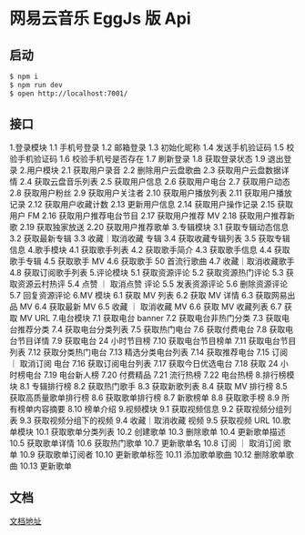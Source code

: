 # 网易云音乐 EggJs 版 Api

## 启动

```bash
$ npm i
$ npm run dev
$ open http://localhost:7001/
```

## 接口

1.登录模块
1.1 手机号登录
1.2 邮箱登录
1.3 初始化昵称
1.4 发送手机验证码
1.5 校验手机验证码
1.6 校验手机号是否存在
1.7 刷新登录
1.8 获取登录状态
1.9 退出登录 2.用户模块
2.1 获取用户录音
2.2 删除用户云盘歌曲
2.3 获取用户云盘数据详情
2.4 获取云盘音乐列表
2.5 获取用户信息
2.6 获取用户电台
2.7 获取用户动态
2.8 获取用户粉丝
2.9 获取用户关注者
2.10 获取用户播放列表
2.11 获取用户播放记录
2.12 获取用户收藏计数
2.13 更新用户信息
2.14 获取用户操作记录
2.15 获取用户 FM
2.16 获取用户推荐电台节目
2.17 获取用户推荐 MV
2.18 获取用户推荐新歌
2.19 获取独家放送
2.20 获取用户推荐歌单 3.专辑模块
3.1 获取专辑动态信息
3.2 获取最新专辑
3.3 收藏｜取消收藏 专辑
3.4 获取收藏专辑列表
3.5 获取专辑信息 4.歌手模块
4.1 获取歌手列表
4.2 获取歌手简介
4.3 获取歌手信息
4.4 获取歌手专辑
4.5 获取歌手 MV
4.6 获取歌手 50 首流行歌曲
4.7 收藏｜取消收藏歌手
4.8 获取订阅歌手列表 5.评论模块
5.1 获取资源评论
5.2 获取资源热门评论
5.3 获取资源云村热评
5.4 点赞 ｜ 取消点赞 评论
5.5 发表资源评论
5.6 删除资源评论
5.7 回复资源评论
6.MV 模块
6.1 获取 MV 列表
6.2 获取 MV 详情
6.3 获取网易出品 MV
6.4 获取最新 MV
6.5 收藏 ｜ 取消收藏 MV
6.6 获取 MV 收藏列表
6.7 获取 MV URL 7.电台模块
7.1 获取电台 banner
7.2 获取电台非热门分类
7.3 获取电台推荐分类
7.4 获取电台分类列表
7.5 获取热门电台
7.6 获取付费电台
7.8 获取电台节目详情
7.9 获取电台 24 小时节目榜
7.10 获取电台节目榜单
7.11 获取电台节目列表
7.12 获取分类热门电台
7.13 精选分类电台列表
7.14 获取推荐电台
7.15 订阅 ｜ 取消订阅 电台
7.16 获取订阅电台列表
7.17 获取今日优选电台
7.18 获取 24 小时榜电台
7.19 电台新人榜
7.20 付费精品
7.21 流行热榜
7.22 电台热榜 8.排行榜模块
8.1 专辑排行榜
8.2 获取热门歌手
8.3 获取新歌列表
8.4 获取 MV 排行榜
8.5 获取高质量歌单排行榜
8.6 获取歌单排行榜
8.7 新歌榜单
8.8 获取歌手榜
8.9 所有榜单内容摘要
8.10 榜单介绍 9.视频模块
9.1 获取视频信息
9.2 获取视频分组列表
9.3 获取视频分组下的视频
9.4 收藏｜取消收藏 视频
9.5 获取视频 URL 10.歌单模块
10.1 获取歌单分类列表
10.2 创建歌单
10.3 删除歌单
10.4 更新歌单描述
10.5 获取歌单详情
10.6 获取热门歌单
10.7 更新歌单名
10.8 订阅 ｜ 取消订阅 歌单
10.9 获取歌单订阅者
10.10 更新歌单标签
10.11 添加歌单歌曲
10.12 删除歌单歌曲
10.13 更新歌单

## 文档

[文档地址](https://chenshengshui.github.io/EggNeteaseCloudMusicApi/#/)
